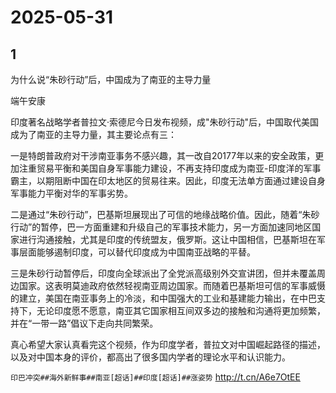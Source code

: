 # 2025-05-31

## 1

为什么说“朱砂行动”后，中国成为了南亚的主导力量

端午安康

印度著名战略学者普拉文·索德尼今日发布视频，成"朱砂行动"后，中国取代美国成为了南亚的主导力量，其主要论点有三：

一是特朗普政府对干涉南亚事务不感兴趣，其一改自20177年以来的安全政策，更加注重贸易平衡和美国自身军事能力建设，不再支持印度成为南亚-印度洋的军事霸主，以期阻断中国在印太地区的贸易往来。因此，印度无法单方面通过建设自身军事能力平衡对华的军事劣势。

二是通过“朱砂行动”，巴基斯坦展现出了可信的地缘战略价值。因此，随着“朱砂行动”的暂停，巴一方面重建和升级自己的军事技术能力，另一方面加速同地区国家进行沟通接触，尤其是印度的传统盟友，俄罗斯。这让中国相信，巴基斯坦在军事层面能够遏制印度，可以替代印度成为中国南亚战略的平替。

三是朱砂行动暂停后，印度向全球派出了全党派高级别外交宣讲团，但并未覆盖周边国家。这表明莫迪政府依然轻视南亚周边国家。而随着巴基斯坦可信的军事威慑的建立，美国在南亚事务上的冷淡，和中国强大的工业和基建能力输出，在中巴支持下，无论印度愿不愿意，南亚其它国家相互间双多边的接触和沟通将更加频繁，并在“一带一路”倡议下走向共同繁荣。

真心希望大家认真看完这个视频，作为印度学者，普拉文对中国崛起路径的描述，以及对中国本身的评价，都高出了很多国内学者的理论水平和认识能力。

`印巴冲突##海外新鲜事##南亚[超话]##印度[超话]##涨姿势` http://t.cn/A6e7OtEE

